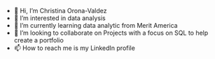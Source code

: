 - 👋 Hi, I’m Christina Orona-Valdez
- 👀 I’m interested in data analysis
- 🌱 I’m currently learning data analytic from Merit America
- 💞️ I’m looking to collaborate on Projects with a focus on SQL to help create a portfolio 
- 📫 How to reach me is my LinkedIn profile 

<!---
ChristinaValdez/ChristinaValdez is a ✨ special ✨ repository because its `README.md` (this file) appears on your GitHub profile.
You can click the Preview link to take a look at your changes.
--->
